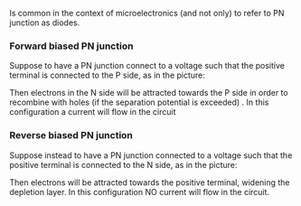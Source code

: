 Is common in the context of microelectronics (and not only) to refer to PN junction as diodes.
### Forward biased PN junction

Suppose to have a PN junction connect to a voltage such that the positive terminal is connected to the P side, as in the picture:

Then electrons in the N side will be attracted towards the P side in order to recombine with holes (if the separation potential is exceeded) .
In this configuration a current will flow in the circuit

### Reverse biased PN junction

Suppose instead to have a PN junction connected to a voltage such that the positive terminal is connected to the N side, as in the picture:

Then electrons will be attracted towards the positive terminal, widening the depletion layer.
In this configuration NO current will flow in the circuit.